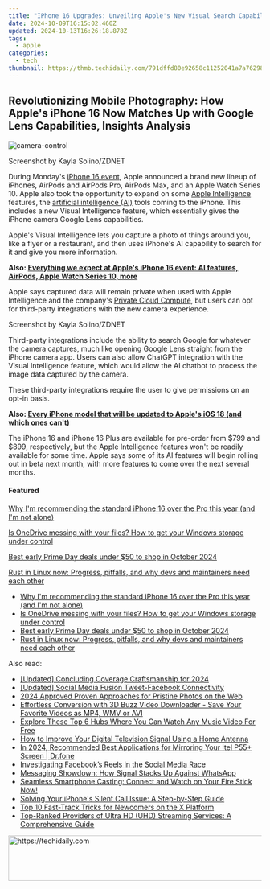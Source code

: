 ```yaml
---
title: "IPhone 16 Upgrades: Unveiling Apple's New Visual Search Capabilities Inspired by Google Lens - Detailed Analysis"
date: 2024-10-09T16:15:02.460Z
updated: 2024-10-13T16:26:18.878Z
tags:
  - apple
categories:
  - tech
thumbnail: https://thmb.techidaily.com/791dffd80e92658c11252041a7a7629804246e695fd1d7c545523946b3677758.jpeg
---
```


## Revolutionizing Mobile Photography: How Apple's iPhone 16 Now Matches Up with Google Lens Capabilities, Insights  Analysis

![camera-control](https://www.zdnet.com/a/img/resize/70089cba280329d98d0ccfd1a9d9b492a40576ac/2024/09/09/75dd8d1d-24ec-4caf-8d59-bbd129e583cb/screenshot-2024-09-09-at-1-56-20pm.png?auto=webp&width=1280)

Screenshot by Kayla Solino/ZDNET

During Monday's [iPhone 16 event](https://www.zdnet.com/article/everything-we-expect-at-apples-iphone-16-event-ai-features-airpods-apple-watch-series-10-more/), Apple announced a brand new lineup of iPhones, AirPods and AirPods Pro, AirPods Max, and an Apple Watch Series 10\. Apple also took the opportunity to expand on some [Apple Intelligence](https://www.zdnet.com/article/what-is-apple-intelligence-everything-to-know-about-ai-features-coming-to-iphones-macs-and-ipads/) features, the [artificial intelligence (AI)](https://www.zdnet.com/article/what-is-ai-heres-everything-you-need-to-know-about-artificial-intelligence/) tools coming to the iPhone. This includes a new Visual Intelligence feature, which essentially gives the iPhone camera Google Lens capabilities.

Apple's Visual Intelligence lets you capture a photo of things around you, like a flyer or a restaurant, and then uses iPhone's AI capability to search for it and give you more information. 

**Also: [Everything we expect at Apple's iPhone 16 event: AI features, AirPods, Apple Watch Series 10, more](https://www.zdnet.com/article/everything-we-expect-at-apples-iphone-16-event-ai-features-airpods-apple-watch-series-10-more/)**

Apple says captured data will remain private when used with Apple Intelligence and the company's [Private Cloud Compute](https://www.zdnet.com/article/heres-how-apples-keeping-your-cloud-processed-ai-data-safe-and-why-it-matters/), but users can opt for third-party integrations with the new camera experience.

Screenshot by Kayla Solino/ZDNET

Third-party integrations include the ability to search Google for whatever the camera captures, much like opening Google Lens straight from the iPhone camera app. Users can also allow ChatGPT integration with the Visual Intelligence feature, which would allow the AI chatbot to process the image data captured by the camera.

These third-party integrations require the user to give permissions on an opt-in basis. 

**Also: [Every iPhone model that will be updated to Apple's iOS 18 (and which ones can't)](https://www.zdnet.com/article/every-iphone-model-that-will-be-updated-to-apples-ios-18-and-which-ones-cant/)**

The iPhone 16 and iPhone 16 Plus are available for pre-order from $799 and $899, respectively, but the Apple Intelligence features won't be readily available for some time. Apple says some of its AI features will begin rolling out in beta next month, with more features to come over the next several months.

#### Featured

[Why I'm recommending the standard iPhone 16 over the Pro this year (and I'm not alone)](https://www.zdnet.com/article/why-im-recommending-the-standard-iphone-16-over-the-pro-this-year-and-im-not-alone/ "Why I'm recommending the standard iPhone 16 over the Pro this year (and I'm not alone)")

[Is OneDrive messing with your files? How to get your Windows storage under control](https://www.zdnet.com/article/is-onedrive-messing-with-your-files-how-to-get-your-windows-storage-under-control/ "Is OneDrive messing with your files? How to get your Windows storage under control")

[Best early Prime Day deals under $50 to shop in October 2024](https://www.zdnet.com/article/best-early-prime-day-deals-under-50/ "Best early Prime Day deals under $50 to shop in October 2024")

[Rust in Linux now: Progress, pitfalls, and why devs and maintainers need each other](https://www.zdnet.com/article/rust-in-linux-now-progress-pitfalls-and-why-devs-and-maintainers-need-each-other/ "Rust in Linux now: Progress, pitfalls, and why devs and maintainers need each other")

* [Why I'm recommending the standard iPhone 16 over the Pro this year (and I'm not alone)](https://www.zdnet.com/article/why-im-recommending-the-standard-iphone-16-over-the-pro-this-year-and-im-not-alone/ "Why I'm recommending the standard iPhone 16 over the Pro this year (and I'm not alone)")
* [Is OneDrive messing with your files? How to get your Windows storage under control](https://www.zdnet.com/article/is-onedrive-messing-with-your-files-how-to-get-your-windows-storage-under-control/ "Is OneDrive messing with your files? How to get your Windows storage under control")
* [Best early Prime Day deals under $50 to shop in October 2024](https://www.zdnet.com/article/best-early-prime-day-deals-under-50/ "Best early Prime Day deals under $50 to shop in October 2024")
* [Rust in Linux now: Progress, pitfalls, and why devs and maintainers need each other](https://www.zdnet.com/article/rust-in-linux-now-progress-pitfalls-and-why-devs-and-maintainers-need-each-other/ "Rust in Linux now: Progress, pitfalls, and why devs and maintainers need each other")

<ins class="adsbygoogle"
     style="display:block"
     data-ad-format="autorelaxed"
     data-ad-client="ca-pub-7571918770474297"
     data-ad-slot="1223367746"></ins>

<ins class="adsbygoogle"
     style="display:block"
     data-ad-client="ca-pub-7571918770474297"
     data-ad-slot="8358498916"
     data-ad-format="auto"
     data-full-width-responsive="true"></ins>

<span class="atpl-alsoreadstyle">Also read:</span>
<div><ul>
<li><a href="https://facebook-video-share.techidaily.com/updated-concluding-coverage-craftsmanship-for-2024/"><u>[Updated] Concluding Coverage Craftsmanship for 2024</u></a></li>
<li><a href="https://facebook-video-recording.techidaily.com/updated-social-media-fusion-tweet-facebook-connectivity/"><u>[Updated] Social Media Fusion Tweet-Facebook Connectivity</u></a></li>
<li><a href="https://extra-approaches.techidaily.com/2024-approved-proven-approaches-for-pristine-photos-on-the-web/"><u>2024 Approved Proven Approaches for Pristine Photos on the Web</u></a></li>
<li><a href="https://win-tricks.techidaily.com/effortless-conversion-with-3d-buzz-video-downloader-save-your-favorite-videos-as-mp4-wmv-or-avi/"><u>Effortless Conversion with 3D Buzz Video Downloader - Save Your Favorite Videos as MP4, WMV or AVI</u></a></li>
<li><a href="https://technical-tips.techidaily.com/explore-these-top-6-hubs-where-you-can-watch-any-music-video-for-free/"><u>Explore These Top 6 Hubs Where You Can Watch Any Music Video For Free</u></a></li>
<li><a href="https://technical-tips.techidaily.com/how-to-improve-your-digital-television-signal-using-a-home-antenna/"><u>How to Improve Your Digital Television Signal Using a Home Antenna</u></a></li>
<li><a href="https://screen-mirror.techidaily.com/in-2024-recommended-best-applications-for-mirroring-your-itel-p55plus-screen-drfone-by-drfone-android/"><u>In 2024, Recommended Best Applications for Mirroring Your Itel P55+ Screen | Dr.fone</u></a></li>
<li><a href="https://facebook.techidaily.com/investigating-facebooks-reels-in-the-social-media-race/"><u>Investigating Facebook’s Reels in the Social Media Race</u></a></li>
<li><a href="https://technical-tips.techidaily.com/messaging-showdown-how-signal-stacks-up-against-whatsapp/"><u>Messaging Showdown: How Signal Stacks Up Against WhatsApp</u></a></li>
<li><a href="https://technical-tips.techidaily.com/seamless-smartphone-casting-connect-and-watch-on-your-fire-stick-now/"><u>Seamless Smartphone Casting: Connect and Watch on Your Fire Stick Now!</u></a></li>
<li><a href="https://tech-renaissance.techidaily.com/solving-your-iphones-silent-call-issue-a-step-by-step-guide/"><u>Solving Your iPhone's Silent Call Issue: A Step-by-Step Guide</u></a></li>
<li><a href="https://technical-tips.techidaily.com/top-10-fast-track-tricks-for-newcomers-on-the-x-platform/"><u>Top 10 Fast-Track Tricks for Newcomers on the X Platform</u></a></li>
<li><a href="https://vp-tips.techidaily.com/top-ranked-providers-of-ultra-hd-uhd-streaming-services-a-comprehensive-guide/"><u>Top-Ranked Providers of Ultra HD (UHD) Streaming Services: A Comprehensive Guide</u></a></li>
</ul></div>

<!-- affiliate ads begin -->
<a href="https://appsumo.8odi.net/c/5597632/2082527/7443" target="_top" id="2082527">
  <img src="//a.impactradius-go.com/display-ad/7443-2082527" border="0" alt="https://techidaily.com" width="728" height="90"/>
</a>
<img height="0" width="0" src="https://appsumo.8odi.net/i/5597632/2082527/7443" style="position:absolute;visibility:hidden;" border="0" />
<!-- affiliate ads end -->

